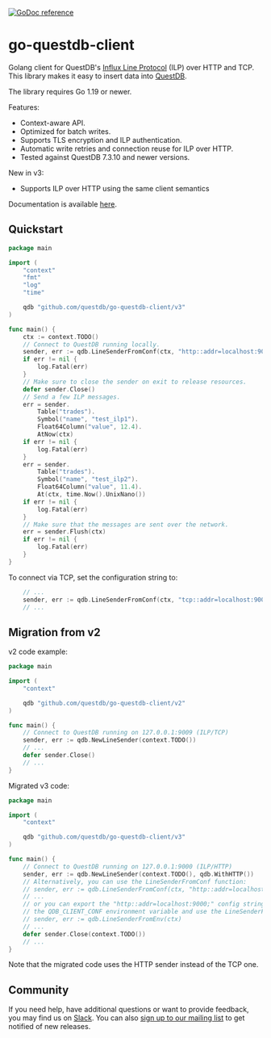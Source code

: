 [![GoDoc reference](https://img.shields.io/badge/godoc-reference-blue.svg)](https://pkg.go.dev/github.com/questdb/go-questdb-client/v3)

# go-questdb-client

Golang client for QuestDB's [Influx Line Protocol](https://questdb.io/docs/reference/api/ilp/overview/)
(ILP) over HTTP and TCP. This library makes it easy to insert data into
[QuestDB](https://questdb.io).

The library requires Go 1.19 or newer.

Features:
* Context-aware API.
* Optimized for batch writes.
* Supports TLS encryption and ILP authentication.
* Automatic write retries and connection reuse for ILP over HTTP.
* Tested against QuestDB 7.3.10 and newer versions.

New in v3:
* Supports ILP over HTTP using the same client semantics

Documentation is available [here](https://pkg.go.dev/github.com/questdb/go-questdb-client/v3).

## Quickstart

```go
package main

import (
	"context"
	"fmt"
	"log"
	"time"

	qdb "github.com/questdb/go-questdb-client/v3"
)

func main() {
	ctx := context.TODO()
	// Connect to QuestDB running locally.
	sender, err := qdb.LineSenderFromConf(ctx, "http::addr=localhost:9000;")
	if err != nil {
		log.Fatal(err)
	}
	// Make sure to close the sender on exit to release resources.
	defer sender.Close()
	// Send a few ILP messages.
	err = sender.
		Table("trades").
		Symbol("name", "test_ilp1").
		Float64Column("value", 12.4).
		AtNow(ctx)
	if err != nil {
		log.Fatal(err)
	}
	err = sender.
		Table("trades").
		Symbol("name", "test_ilp2").
		Float64Column("value", 11.4).
		At(ctx, time.Now().UnixNano())
	if err != nil {
		log.Fatal(err)
	}
	// Make sure that the messages are sent over the network.
	err = sender.Flush(ctx)
	if err != nil {
		log.Fatal(err)
	}
}
```

To connect via TCP, set the configuration string to:
```go
	// ...
	sender, err := qdb.LineSenderFromConf(ctx, "tcp::addr=localhost:9009;")
	// ...
```

## Migration from v2

v2 code example:
```go
package main

import (
	"context"

	qdb "github.com/questdb/go-questdb-client/v2"
)

func main() {
	// Connect to QuestDB running on 127.0.0.1:9009 (ILP/TCP)
	sender, err := qdb.NewLineSender(context.TODO())
	// ...
	defer sender.Close()
	// ...
}
```

Migrated v3 code:
```go
package main

import (
	"context"

	qdb "github.com/questdb/go-questdb-client/v3"
)

func main() {
	// Connect to QuestDB running on 127.0.0.1:9000 (ILP/HTTP)
	sender, err := qdb.NewLineSender(context.TODO(), qdb.WithHTTP())
	// Alternatively, you can use the LineSenderFromConf function:
	// sender, err := qdb.LineSenderFromConf(ctx, "http::addr=localhost:9000;")
	// ...
	// or you can export the "http::addr=localhost:9000;" config string to
	// the QDB_CLIENT_CONF environment variable and use the LineSenderFromEnv function:
	// sender, err := qdb.LineSenderFromEnv(ctx)
	// ...
	defer sender.Close(context.TODO())
	// ...
}
```

Note that the migrated code uses the HTTP sender instead of the TCP one.

## Community

If you need help, have additional questions or want to provide feedback, you
may find us on [Slack](https://slack.questdb.io).
You can also [sign up to our mailing list](https://questdb.io/community/)
to get notified of new releases.
